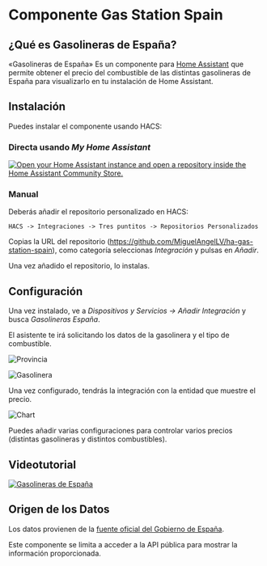 # Componente Gas Station Spain

## ¿Qué es Gasolineras de España?

«Gasolineras de España» Es un componente para [Home Assistant](https://home-assistant.io/) que permite obtener el precio del combustible de las distintas
gasolineras de España para visualizarlo en tu instalación de Home Assistant.

## Instalación

Puedes instalar el componente usando HACS:

### Directa usando _My Home Assistant_

[![Open your Home Assistant instance and open a repository inside the Home Assistant Community Store.](https://my.home-assistant.io/badges/hacs_repository.svg)](https://my.home-assistant.io/redirect/hacs_repository/?owner=miguelangellv&repository=ha-gas-station-spain&category=integration)

### Manual

Deberás añadir el repositorio personalizado en HACS:

```
HACS -> Integraciones -> Tres puntitos -> Repositorios Personalizados
```

Copias la URL del repositorio (https://github.com/MiguelAngelLV/ha-gas-station-spain), como categoría seleccionas _Integración_ y pulsas en _Añadir_.

Una vez añadido el repositorio, lo instalas.

## Configuración

Una vez instalado, ve a _Dispositivos y Servicios -> Añadir Integración_ y busca _Gasolineras España_.

El asistente te irá solicitando los datos de la gasolinera y el tipo de combustible.

![Provincia](images/wizard1.png)

![Gasolinera](images/wizard2.png)

Una vez configurado, tendrás la integración con la entidad que muestre el precio.

![Chart](images/chart.png)

Puedes añadir varias configuraciones para controlar varios precios (distintas gasolineras y distintos combustibles).

## Videotutorial

[![Gasolineras de España](http://img.youtube.com/vi/wu5H5-QZyyA/0.jpg)](http://www.youtube.com/watch?v=wu5H5-QZyyA)

## Origen de los Datos

Los datos provienen de la [fuente oficial del Gobierno de España](https://geoportalgasolineras.es/geoportal-instalaciones/Inicio).

Este componente se limita a acceder a la API pública para mostrar la información proporcionada.
